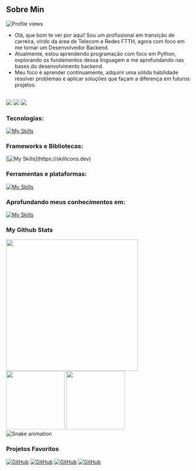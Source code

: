 ## Sobre Min 

 
  <div align="left">
<img src="https://komarev.com/ghpvc/?username=jglucian0&color=blue" alt="Profile views" />
  </div>

<div>
  <ul>
<li>Olá, que bom te ver por aqui! Sou um profissional em transição de carreira, vindo da área de Telecom e Redes FTTH, agora com foco em me tornar um Desenvolvedor Backend.</li>
<li>Atualmente, estou aprendendo programação com foco em Python, explorando os fundamentos dessa linguagem e me aprofundando nas bases do desenvolvimento backend.</li>
<li>Meu foco é aprender continuamente, adquirir uma sólida habilidade resolver problemas e aplicar soluções que façam a diferença em futuros projetos.</li>
</ul>
  </div>                 

<br>

 
<div> 
  <a href="https://www.linkedin.com/in/jgluciano/" target="_blank"><img src="https://img.shields.io/badge/-LinkedIn-%230077B5?style=for-the-badge&logo=linkedin&logoColor=white" target="_blank"></a>
  <!-- <a href="https://discord.gg/" target="_blank"><img src="https://img.shields.io/badge/Discord-7289DA?style=for-the-badge&logo=discord&logoColor=white" target="_blank"></a> -->
  <a href = "mailto:jgluciano@icloud.com"><img src="https://img.shields.io/badge/-Gmail-%23333?style=for-the-badge&logo=gmail&logoColor=white" target="_blank"></a>
  <a href="https://wa.me/5543996142131?text=Ol%C3%A1%2C%20vim%20atrav%C3%A9s%20do%20seu%20perfil%20no%20GitHub!" target="_blank"><img src="https://img.shields.io/badge/-Whatsapp-%122316?style=for-the-badge&logo=whatsapp&logoColor=white" target="_blank"></a>
</div>

</div>   
   
### Tecnologias:
   [![My Skills](https://skillicons.dev/icons?i=html,css,js,git,github)](https://skillicons.dev)
       
### Frameworks e Bibliotecas:             
   [![My Skills](https://skillicons.dev/icons?i=vue,react,)](https://skillicons.dev)

### Ferramentas e plataformas:
   [![My Skills](https://skillicons.dev/icons?i=vscode,vercel,figma)](https://skillicons.dev)

### Aprofundando meus conhecimentos em:
   [![My Skills](https://skillicons.dev/icons?i=nodejs,python)](https://skillicons.dev)


### My Github Stats
    
<img width='360' src="https://github-readme-stats.vercel.app/api/top-langs/?username=jglucian0&theme=react&show_icons=true&hide_border=true&layout=compact" />  

<div>
 <img height='160' src="https://github-readme-stats.vercel.app/api?username=jglucian0&theme=react&show_icons=true&hide_border=true&count_private=true" />
 <img height='160'  src="https://github-readme-streak-stats.herokuapp.com/?user=jglucian0&theme=react&hide_border=true" /> 
</div>

<img src="https://raw.githubusercontent.com/jglucian0/jglucian0/output/snake.svg" alt="Snake animation" />

###

### Projetos Favoritos

<a href="https://github.com/jglucian0/todo-vue"><img   alt="GitHub" src="https://github-readme-stats.vercel.app/api/pin/?username=jglucian0&show_icons=true&theme=react&repo=todo-vue"/></a>
<a href="https://github.com/jglucian0/todo-vue"><img   alt="GitHub" src="https://github-readme-stats.vercel.app/api/pin/?username=jglucian0&show_icons=true&theme=react&repo=todo-vue"/></a>
<a href="https://github.com/jglucian0/todo-vue"><img   alt="GitHub" src="https://github-readme-stats.vercel.app/api/pin/?username=jglucian0&show_icons=true&theme=react&repo=todo-vue"/></a>
<a href="https://github.com/jglucian0/todo-vue"><img   alt="GitHub" src="https://github-readme-stats.vercel.app/api/pin/?username=jglucian0&show_icons=true&theme=react&repo=todo-vue"/></a>
